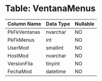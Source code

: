 # Table: VentanaMenus

| Column Name | Data Type | Nullable |
|-------------|-----------|----------|
| PkFkVentanas | nvarchar | NO |
| PkFkMenus | int | NO |
| UserMod | smallint | NO |
| HostMod | nvarchar | NO |
| VersionFila | tinyint | NO |
| FechaMod | datetime | NO |

